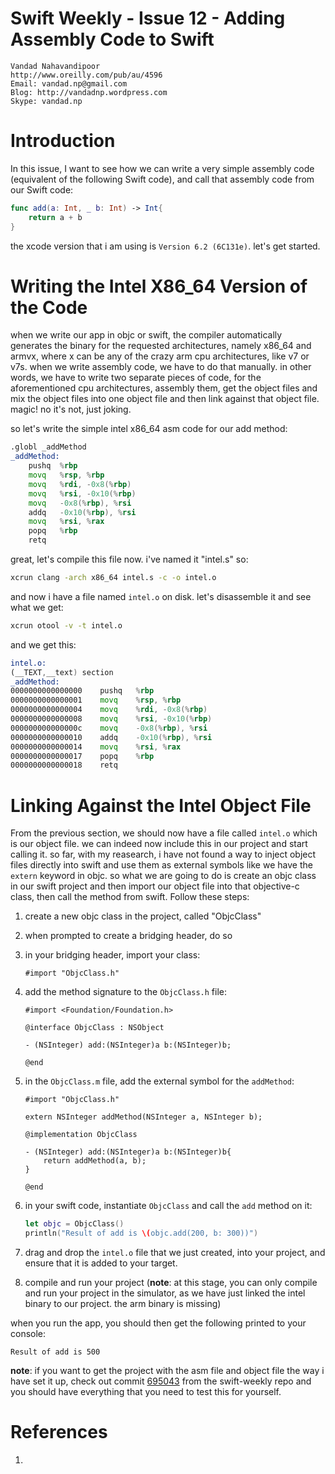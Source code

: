 Swift Weekly - Issue 12 - Adding Assembly Code to Swift
===
	Vandad Nahavandipoor
	http://www.oreilly.com/pub/au/4596
	Email: vandad.np@gmail.com
	Blog: http://vandadnp.wordpress.com
	Skype: vandad.np

Introduction
===
In this issue, I want to see how we can write a very simple assembly code (equivalent of the following Swift code), and call that assembly code from our Swift code:

```swift
func add(a: Int, _ b: Int) -> Int{
    return a + b
}
```

the xcode version that i am using is `Version 6.2 (6C131e)`. let's get started.

Writing the Intel X86_64 Version of the Code
===
when we write our app in objc or swift, the compiler automatically generates the binary for the requested architectures, namely x86_64 and armvx, where x can be any of the crazy arm cpu architectures, like v7 or v7s. when we write assembly code, we have to do that manually. in other words, we have to write two separate pieces of code, for the aforementioned cpu architectures, assembly them, get the object files and mix the object files into one object file and then link against that object file. magic! no it's not, just joking.

so let's write the simple intel x86_64 asm code for our add method:

```asm
.globl _addMethod
_addMethod:
    pushq  %rbp
    movq   %rsp, %rbp
    movq   %rdi, -0x8(%rbp)
    movq   %rsi, -0x10(%rbp)
    movq   -0x8(%rbp), %rsi
    addq   -0x10(%rbp), %rsi
    movq   %rsi, %rax
    popq   %rbp
    retq
```

great, let's compile this file now. i've named it "intel.s" so:

```bash
xcrun clang -arch x86_64 intel.s -c -o intel.o
```

and now i have a file named `intel.o` on disk. let's disassemble it and see what we get:

```bash
xcrun otool -v -t intel.o
```

and we get this:

```asm
intel.o:
(__TEXT,__text) section
_addMethod:
0000000000000000	pushq	%rbp
0000000000000001	movq	%rsp, %rbp
0000000000000004	movq	%rdi, -0x8(%rbp)
0000000000000008	movq	%rsi, -0x10(%rbp)
000000000000000c	movq	-0x8(%rbp), %rsi
0000000000000010	addq	-0x10(%rbp), %rsi
0000000000000014	movq	%rsi, %rax
0000000000000017	popq	%rbp
0000000000000018	retq
```

Linking Against the Intel Object File
===
From the previous section, we should now have a file called `intel.o` which is our object file. we can indeed now include this in our project and start calling it. so far, with my reasearch, i have not found a way to inject object files directly into swift and use them as external symbols like we have the `extern` keyword in objc. so what we are going to do is create an objc class in our swift project and then import our object file into that objective-c class, then call the method from swift. Follow these steps:

1. create a new objc class in the project, called "ObjcClass"
2. when prompted to create a bridging header, do so
3. in your bridging header, import your class:

	```objc
	#import "ObjcClass.h"
	```

4. add the method signature to the `ObjcClass.h` file:

	```objc
	#import <Foundation/Foundation.h>

	@interface ObjcClass : NSObject

	- (NSInteger) add:(NSInteger)a b:(NSInteger)b;

	@end
	```
	
5. in the `ObjcClass.m` file, add the external symbol for the `addMethod`:

	```objc
	#import "ObjcClass.h"

	extern NSInteger addMethod(NSInteger a, NSInteger b);

	@implementation ObjcClass

	- (NSInteger) add:(NSInteger)a b:(NSInteger)b{
	    return addMethod(a, b);
	}

	@end
	```

6. in your swift code, instantiate `ObjcClass` and call the `add` method on it:

	```swift
	let objc = ObjcClass()
	println("Result of add is \(objc.add(200, b: 300))")
	```
	
7. drag and drop the `intel.o` file that we just created, into your project, and ensure that it is added to your target.
8. compile and run your project (__note__: at this stage, you can only compile and run your project in the simulator, as we have just linked the intel binary to our project. the arm binary is missing)

when you run the app, you should then get the following printed to your console:

```
Result of add is 500
```

__note__: if you want to get the project with the asm file and object file the way i have set it up, check out commit [695043](http://goo.gl/rVrQvZ) from the swift-weekly repo and you should have everything that you need to test this for yourself.

References
===
1. 